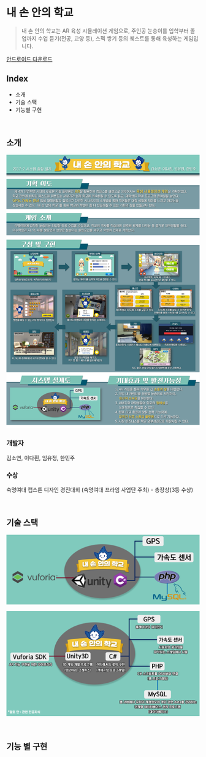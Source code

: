 # 내 손 안의 학교

> 내 손 안의 학교는 AR 육성 시뮬레이션 게임으로, 주인공 눈송이를 입학부터 졸업까지 수업 듣기(전공, 교양 등), 스펙 쌓기 등의 퀘스트를 통해 육성하는 게임입니다.<br>

[안드로이드 다운로드](https://drive.google.com/file/d/14NRzxCzf0J_nB12_KM2Y3GC7UpI6zfTg/view?usp=sharing)

## Index

- 소개
- 기술 스택
- 기능별 구현

&nbsp;

## 소개 

![](./images/poster.png)

### 개발자

김소연, 이다흰, 임유정, 한민주

### 수상

숙명여대 캡스톤 디자인 경진대회 (숙명여대 프라임 사업단 주최) - 총장상(3등 수상)

&nbsp;

## 기술 스택

![](./images/stack-brief.png)

![](./images/stack-detail.png)

&nbsp;

## 기능 별 구현
